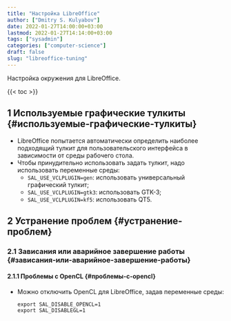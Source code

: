 ```yaml
---
title: "Настройка LibreOffice"
author: ["Dmitry S. Kulyabov"]
date: 2022-01-27T14:00:00+03:00
lastmod: 2022-01-27T14:14:00+03:00
tags: ["sysadmin"]
categories: ["computer-science"]
draft: false
slug: "libreoffice-tuning"
---
```


Настройка окружения для LibreOffice.

<!--more-->

{{< toc >}}


## <span class="section-num">1</span> Используемые графические тулкиты {#используемые-графические-тулкиты}

-   LibreOffice попытается автоматически определить наиболее подходящий тулкит для пользовательского интерфейса в зависимости от среды рабочего стола.
-   Чтобы принудительно использовать задать тулкит, надо использовать переменные среды:
    -   `SAL_USE_VCLPLUGIN=gen`: использовать универсальный графический тулкит;
    -   `SAL_USE_VCLPLUGIN=gtk3`: использовать GTK-3;
    -   `SAL_USE_VCLPLUGIN=kf5`: использовать QT5.


## <span class="section-num">2</span> Устранение проблем {#устранение-проблем}


### <span class="section-num">2.1</span> Зависания или аварийное завершение работы {#зависания-или-аварийное-завершение-работы}


#### <span class="section-num">2.1.1</span> Проблемы с OpenCL {#проблемы-с-opencl}

-   Можно отключить OpenCL для LibreOffice, задав переменные среды:

    ```shell
    export SAL_DISABLE_OPENCL=1
    export SAL_DISABLEGL=1
    ```
